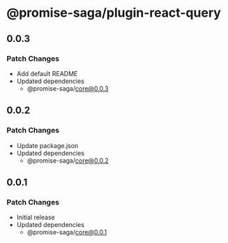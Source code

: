 # @promise-saga/plugin-react-query

## 0.0.3

### Patch Changes

- Add default README
- Updated dependencies
  - @promise-saga/core@0.0.3

## 0.0.2

### Patch Changes

- Update package.json
- Updated dependencies
  - @promise-saga/core@0.0.2

## 0.0.1

### Patch Changes

- Initial release
- Updated dependencies
  - @promise-saga/core@0.0.1
